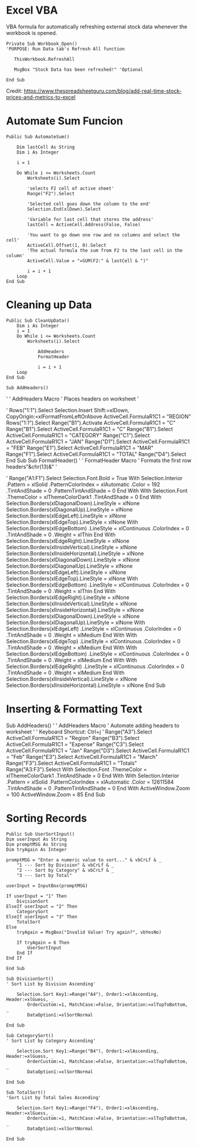 # Excel VBA
VBA formula for automatically refreshing external stock data whenever the workbook is opened.
    
    Private Sub Workbook_Open()
    'PURPOSE: Run Data tab's Refresh All function
       
       ThisWorkbook.RefreshAll

       MsgBox "Stock Data has been refreshed!" 'Optional

    End Sub

Credit: https://www.thespreadsheetguru.com/blog/add-real-time-stock-prices-and-metrics-to-excel

# Automate Sum Funcion

    Public Sub AutomateSum()

        Dim lastCell As String
        Dim i As Integer
    
        i = 1
    
        Do While i <= Worksheets.Count
            Worksheets(i).Select
    
            'selects F2 cell of active sheet'
            Range("F2").Select
    
            'Selected cell goes down the column to the end'
            Selection.End(xlDown).Select
    
            'Variable for last cell that stores the address'
            lastCell = ActiveCell.Address(False, False)
    
            'You want to go down one row and no columns and select the cell'
            ActiveCell.Offset(1, 0).Select
            'The actual formula the sum from F2 to the last cell in the column'
            ActiveCell.Value = "=SUM(F2:" & lastCell & ")"
        
            i = i + 1
        Loop
    End Sub

# Cleaning up Data

    Public Sub CleanUpData()
        Dim i As Integer
        i = 1
        Do While i <= Worksheets.Count
            Worksheets(i).Select
            
                AddHeaders
                FormatHeader
            
                i = i + 1
        Loop
    End Sub

    Sub AddHeaders()
'
' AddHeaders Macro
' Places headers on worksheet
'

'
    Rows("1:1").Select
    Selection.Insert Shift:=xlDown, CopyOrigin:=xlFormatFromLeftOrAbove
    ActiveCell.FormulaR1C1 = "REGION"
    Rows("1:1").Select
    Range("B1").Activate
    ActiveCell.FormulaR1C1 = "C"
    Range("B1").Select
    ActiveCell.FormulaR1C1 = "C"
    Range("B1").Select
    ActiveCell.FormulaR1C1 = "CATEGORY"
    Range("C1").Select
    ActiveCell.FormulaR1C1 = "JAN"
    Range("D1").Select
    ActiveCell.FormulaR1C1 = "FEB"
    Range("E1").Select
    ActiveCell.FormulaR1C1 = "MAR"
    Range("F1").Select
    ActiveCell.FormulaR1C1 = "TOTAL"
    Range("D4").Select
End Sub
Sub FormatHeader()
'
' FormatHeader Macro
' Formats the first row headers"&chr(13)&"
'

'
    Range("A1:F1").Select
    Selection.Font.Bold = True
    With Selection.Interior
        .Pattern = xlSolid
        .PatternColorIndex = xlAutomatic
        .Color = 192
        .TintAndShade = 0
        .PatternTintAndShade = 0
    End With
    With Selection.Font
        .ThemeColor = xlThemeColorDark1
        .TintAndShade = 0
    End With
    Selection.Borders(xlDiagonalDown).LineStyle = xlNone
    Selection.Borders(xlDiagonalUp).LineStyle = xlNone
    Selection.Borders(xlEdgeLeft).LineStyle = xlNone
    Selection.Borders(xlEdgeTop).LineStyle = xlNone
    With Selection.Borders(xlEdgeBottom)
        .LineStyle = xlContinuous
        .ColorIndex = 0
        .TintAndShade = 0
        .Weight = xlThin
    End With
    Selection.Borders(xlEdgeRight).LineStyle = xlNone
    Selection.Borders(xlInsideVertical).LineStyle = xlNone
    Selection.Borders(xlInsideHorizontal).LineStyle = xlNone
    Selection.Borders(xlDiagonalDown).LineStyle = xlNone
    Selection.Borders(xlDiagonalUp).LineStyle = xlNone
    Selection.Borders(xlEdgeLeft).LineStyle = xlNone
    Selection.Borders(xlEdgeTop).LineStyle = xlNone
    With Selection.Borders(xlEdgeBottom)
        .LineStyle = xlContinuous
        .ColorIndex = 0
        .TintAndShade = 0
        .Weight = xlThin
    End With
    Selection.Borders(xlEdgeRight).LineStyle = xlNone
    Selection.Borders(xlInsideVertical).LineStyle = xlNone
    Selection.Borders(xlInsideHorizontal).LineStyle = xlNone
    Selection.Borders(xlDiagonalDown).LineStyle = xlNone
    Selection.Borders(xlDiagonalUp).LineStyle = xlNone
    With Selection.Borders(xlEdgeLeft)
        .LineStyle = xlContinuous
        .ColorIndex = 0
        .TintAndShade = 0
        .Weight = xlMedium
    End With
    With Selection.Borders(xlEdgeTop)
        .LineStyle = xlContinuous
        .ColorIndex = 0
        .TintAndShade = 0
        .Weight = xlMedium
    End With
    With Selection.Borders(xlEdgeBottom)
        .LineStyle = xlContinuous
        .ColorIndex = 0
        .TintAndShade = 0
        .Weight = xlMedium
    End With
    With Selection.Borders(xlEdgeRight)
        .LineStyle = xlContinuous
        .ColorIndex = 0
        .TintAndShade = 0
        .Weight = xlMedium
    End With
    Selection.Borders(xlInsideVertical).LineStyle = xlNone
    Selection.Borders(xlInsideHorizontal).LineStyle = xlNone
End Sub

# Inserting & Formatting Text
Sub AddHeaders()
'
' AddHeaders Macro
' Automate adding headers to worksheet
'
' Keyboard Shortcut: Ctrl+j
'
    Range("A3").Select
    ActiveCell.FormulaR1C1 = "Region"
    Range("B3").Select
    ActiveCell.FormulaR1C1 = "Expense"
    Range("C3").Select
    ActiveCell.FormulaR1C1 = "Jan"
    Range("D3").Select
    ActiveCell.FormulaR1C1 = "Feb"
    Range("E3").Select
    ActiveCell.FormulaR1C1 = "March"
    Range("F3").Select
    ActiveCell.FormulaR1C1 = "Totals"
    Range("A3:F3").Select
    With Selection.Font
        .ThemeColor = xlThemeColorDark1
        .TintAndShade = 0
    End With
    With Selection.Interior
        .Pattern = xlSolid
        .PatternColorIndex = xlAutomatic
        .Color = 12611584
        .TintAndShade = 0
        .PatternTintAndShade = 0
    End With
    ActiveWindow.Zoom = 100
    ActiveWindow.Zoom = 85
End Sub

# Sorting Records

    Public Sub UserSortInput()
    Dim userInput As String
    Dim promptMSG As String
    Dim tryAgain As Integer
    
    promptMSG = "Enter a numeric value to sort..." & vbCrLf & _
        "1 --- Sort by Division" & vbCrLf & _
        "2 --- Sort by Category" & vbCrLf & _
        "3 --- Sort by Total"
    
    userInput = InputBox(promptMSG)
    
    If userInput = "1" Then
        DivisionSort
    ElseIf userInput = "2" Then
        CategorySort
    ElseIf userInput = "3" Then
        TotalSort
    Else
        tryAgain = MsgBox("Invalid Value! Try again?", vbYesNo)
        
        If tryAgain = 6 Then
            UserSortInput
        End If
    End If
    
    End Sub

    Sub DivisionSort()
    ' Sort List by Division Ascending'

        Selection.Sort Key1:=Range("A4"), Order1:=xlAscending, Header:=xlGuess, _
            OrderCustom:=1, MatchCase:=False, Orientation:=xlTopToBottom, _
            DataOption1:=xlSortNormal

    End Sub

    Sub CategorySort()
    ' Sort List by Category Ascending'

        Selection.Sort Key1:=Range("B4"), Order1:=xlAscending, Header:=xlGuess, _
            OrderCustom:=1, MatchCase:=False, Orientation:=xlTopToBottom, _
            DataOption1:=xlSortNormal

    End Sub

    Sub TotalSort()
    'Sort List by Total Sales Ascending'

        Selection.Sort Key1:=Range("F4"), Order1:=xlAscending, Header:=xlGuess, _
            OrderCustom:=1, MatchCase:=False, Orientation:=xlTopToBottom, _
            DataOption1:=xlSortNormal

    End Sub
